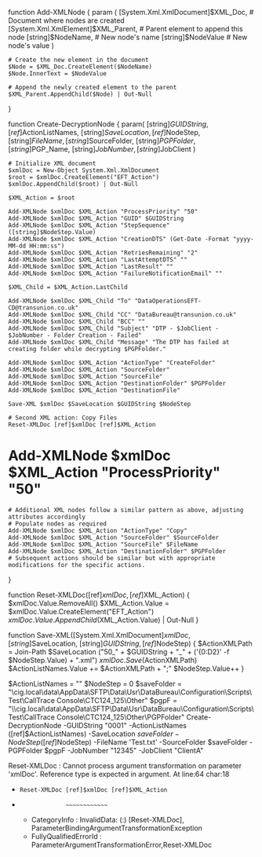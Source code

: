 function Add-XMLNode {
    param (
        [System.Xml.XmlDocument]$XML_Doc,     # Document where nodes are created
        [System.Xml.XmlElement]$XML_Parent,   # Parent element to append this node
        [string]$NodeName,                    # New node's name
        [string]$NodeValue                    # New node's value
    )
    
    # Create the new element in the document
    $Node = $XML_Doc.CreateElement($NodeName)
    $Node.InnerText = $NodeValue

    # Append the newly created element to the parent
    $XML_Parent.AppendChild($Node) | Out-Null
}

function Create-DecryptionNode {
    param(
        [string]$GUIDString,
        [ref]$ActionListNames,
        [string]$SaveLocation,
        [ref]$NodeStep,
        [string]$FileName,
        [string]$SourceFolder,
        [string]$PGPFolder,
        [string]$PGP_Name,
        [string]$JobNumber,
        [string]$JobClient
    )

    # Initialize XML document
    $xmlDoc = New-Object System.Xml.XmlDocument
    $root = $xmlDoc.CreateElement("EFT_Action")
    $xmlDoc.AppendChild($root) | Out-Null

    $XML_Action = $root

    Add-XMLNode $xmlDoc $XML_Action "ProcessPriority" "50"
    Add-XMLNode $xmlDoc $XML_Action "GUID" $GUIDString
    Add-XMLNode $xmlDoc $XML_Action "StepSequence" ([string]$NodeStep.Value)
    Add-XMLNode $xmlDoc $XML_Action "CreationDTS" (Get-Date -Format "yyyy-MM-dd HH:mm:ss")
    Add-XMLNode $xmlDoc $XML_Action "RetriesRemaining" "2"
    Add-XMLNode $xmlDoc $XML_Action "LastAttemptDTS" ""
    Add-XMLNode $xmlDoc $XML_Action "LastResult" ""
    Add-XMLNode $xmlDoc $XML_Action "FailureNotificationEmail" ""

    $XML_Child = $XML_Action.LastChild

    Add-XMLNode $xmlDoc $XML_Child "To" "DataOperationsEFT-CD@transunion.co.uk"
    Add-XMLNode $xmlDoc $XML_Child "CC" "DataBureau@transunion.co.uk"
    Add-XMLNode $xmlDoc $XML_Child "BCC" ""
    Add-XMLNode $xmlDoc $XML_Child "Subject" "DTP - $JobClient - $JobNumber - Folder Creation - Failed"
    Add-XMLNode $xmlDoc $XML_Child "Message" "The DTP has failed at creating folder while decrypting $PGPFolder."

    Add-XMLNode $xmlDoc $XML_Action "ActionType" "CreateFolder"
    Add-XMLNode $xmlDoc $XML_Action "SourceFolder"
    Add-XMLNode $xmlDoc $XML_Action "SourceFile"
    Add-XMLNode $xmlDoc $XML_Action "DestinationFolder" $PGPFolder
    Add-XMLNode $xmlDoc $XML_Action "DestinationFile"

    Save-XML $xmlDoc $SaveLocation $GUIDString $NodeStep

    # Second XML action: Copy Files
    Reset-XMLDoc [ref]$xmlDoc [ref]$XML_Action
  #  Add-XMLNode $xmlDoc $XML_Action "ProcessPriority" "50"
    # Additional XML nodes follow a similar pattern as above, adjusting attributes accordingly
    # Populate nodes as required
    Add-XMLNode $xmlDoc $XML_Action "ActionType" "Copy"
    Add-XMLNode $xmlDoc $XML_Action "SourceFolder" $SourceFolder
    Add-XMLNode $xmlDoc $XML_Action "SourceFile" $FileName
    Add-XMLNode $xmlDoc $XML_Action "DestinationFolder" $PGPFolder
    # Subsequent actions should be similar but with appropriate modifications for the specific actions.
}

function Reset-XMLDoc([ref]$xmlDoc, [ref]$XML_Action) {
    $xmlDoc.Value.RemoveAll()
    $XML_Action.Value = $xmlDoc.Value.CreateElement("EFT_Action")
    $xmlDoc.Value.AppendChild($XML_Action.Value) | Out-Null
}

function Save-XML([System.Xml.XmlDocument]$xmlDoc, [string]$SaveLocation, [string]$GUIDString, [ref]$NodeStep) {
    $ActionXMLPath = Join-Path $SaveLocation ("50_" + $GUIDString + "_" + ('{0:D2}' -f $NodeStep.Value) + ".xml")
    $xmlDoc.Save($ActionXMLPath)
    $ActionListNames.Value += $ActionXMLPath + ";"
    $NodeStep.Value++
}


$ActionListNames = ""
$NodeStep = 0
$saveFolder = "\\cig.local\data\AppData\SFTP\Data\Usr\DataBureau\Configuration\Scripts\Test\CallTrace Console\CTC124_125\Other"
$pgpF = "\\cig.local\data\AppData\SFTP\Data\Usr\DataBureau\Configuration\Scripts\Test\CallTrace Console\CTC124_125\Other\PGPFolder"
Create-DecryptionNode -GUIDString "0001" -ActionListNames ([ref]$ActionListNames) -SaveLocation $saveFolder -NodeStep ([ref]$NodeStep) -FileName 'Test.txt' -SourceFolder $saveFolder -PGPFolder $pgpF -JobNumber "12345" -JobClient "ClientA"


Reset-XMLDoc : Cannot process argument transformation on parameter 'xmlDoc'. Reference type is expected in argument.
At line:64 char:18
+     Reset-XMLDoc [ref]$xmlDoc [ref]$XML_Action
+                  ~~~~~~~~~~~~
    + CategoryInfo          : InvalidData: (:) [Reset-XMLDoc], ParameterBindingArgumentTransformationException
    + FullyQualifiedErrorId : ParameterArgumentTransformationError,Reset-XMLDoc
